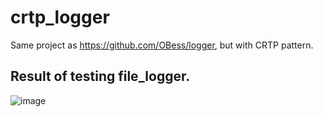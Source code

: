 # crtp_logger
Same project as https://github.com/OBess/logger, but with CRTP pattern.

## Result of testing file_logger.
![image](https://user-images.githubusercontent.com/34779566/123998957-ab010200-d9da-11eb-9044-8ba033257856.png)
